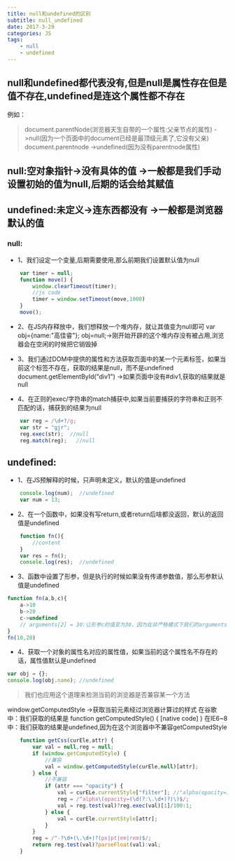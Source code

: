 ```yaml
---
title: null和undefined的区别
subtitle: null_undefined
date: 2017-3-29
categories: JS
tags:
    - null
    - undefined
---
```


## null和undefined都代表没有,但是null是属性存在但是值不存在,undefined是连这个属性都不存在
例如：
> document.parentNode(浏览器天生自带的一个属性:父亲节点的属性) ->null(因为一个页面中的document已经是最顶级元素了,它没有父亲)
> document.parentnode ->undefined(因为没有parentnode属性)

## null:空对象指针->没有具体的值 ->一般都是我们手动设置初始的值为null,后期的话会给其赋值
## undefined:未定义->连东西都没有 ->一般都是浏览器默认的值
### null:
+ 1、我们设定一个变量,后期需要使用,那么前期我们设置默认值为null     
```javascript
    var timer = null;
    function move() {
        window.clearTimeout(timer);
        //js code
        timer = window.setTimeout(move,1000)
    }
    move();
```

+ 2、在JS内存释放中，我们想释放一个堆内存，就让其值变为null即可
var obj={name:"高佳睿"};
obj=null;->刚开始开辟的这个堆内存没有被占用,浏览器会在空闲的时候把它销毁掉
    
+ 3、我们通过DOM中提供的属性和方法获取页面中的某一个元素标签，如果当前这个标签不存在，获取的结果是null，而不是undefined
document.getElementById("div1") ->如果页面中没有#div1,获取的结果就是null
+ 4、在正则的exec/字符串的match捕获中,如果当前要捕获的字符串和正则不匹配的话，捕获到的结果为null
```javascript
    var reg = /\d+?/g;
    var str = "gjr";
    reg.exec(str);  //null
    reg.match(reg);   //null
```

## undefined:
+ 1、在JS预解释的时候，只声明未定义，默认的值是undefined
```javascript
    console.log(num);  //undefined
    var num = 13;
```
+ 2、在一个函数中，如果没有写return,或者return后啥都没返回，默认的返回值是undefined
```javascript
    function fn(){
        //content
    }
    var res = fn();
    console.log(res);  //undefined
```
+ 3、函数中设置了形参，但是执行的时候如果没有传递参数值，那么形参默认值是undefined
```javascript   
function fn(a,b,c){
    a->10
    b->20
    c->undefined
    // arguments[2] = 30:让形参c的值变为30，因为在非严格模式下我们的arguments和形参存在映射关系，但是在严格模式下("use strict")中是不存在映射关系的，改变的话互不影响
}
fn(10,20)
```
+ 4、获取一个对象的属性名对应的属性值，如果当前的这个属性名不存在的话，属性值默认是undefined
```javascript
var obj = {};
console.log(obj.name); //undefined
```
> 我们也应用这个道理来检测当前的浏览器是否兼容某一个方法

window.getComputedStyle ->获取当前元素经过浏览器计算过的样式
在谷歌中：我们获取的结果是 function getComputedStyle() { [native code] }
在IE6~8中：我们获取的结果是undefined,因为在这个浏览器中不兼容getComputedStyle
```javascript
    function getCss(curEle,attr) {
        var val = null,reg = null;
        if (window.getComputedStyle) {
            //兼容
            val = window.getComputedStyle(curEle,null)[attr];
        } else {
            //不兼容
            if (attr === "opacity") {
                val = curELe.currentStyle["filter"]; //"alpha(opacity=12.345)"
                reg = /^alpha\(opacity=(\d(?:\.\d+)?)\)$/;
                val = reg.test(val)?reg.exec(val)[1]/100:1;
            } else {
                val = curEle.currentStyle[attr];
            }
        }
        reg = /^-?\d+(\.\d+)?(px|pt|em|rem)$/;
        return reg.test(val)?parseFloat(val):val;
    }
```


